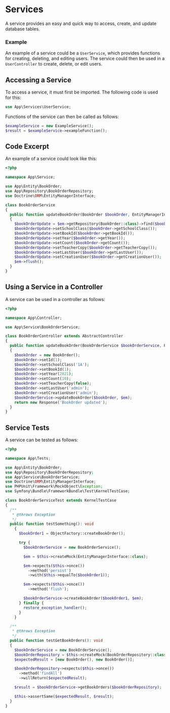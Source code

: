 # Services
A service provides an easy and quick way to access, create, and update database tables.

### Example
An example of a service could be a `UserService`, which provides functions for creating, deleting, and editing users. The service could then be used in a `UserController` to create, delete, or edit users.

## Accessing a Service
To access a service, it must first be imported. The following code is used for this:
```PHP
use App\Services\UserService;
```

Functions of the service can then be called as follows:
```PHP
$exampleService = new ExampleService();
$result = $exampleService->exampleFunction();
```

## Code Excerpt
An example of a service could look like this:
```PHP
<?php

namespace App\Service;

use App\Entity\BookOrder;
use App\Repository\BookOrderRepository;
use Doctrine\ORM\EntityManagerInterface;

class BookOrderService
{
  public function updateBookOrder(BookOrder $bookOrder, EntityManagerInterface $em): void
  {
    $bookOrderUpdate = $em->getRepository(BookOrder::class)->find($bookOrder->getId());
    $bookOrderUpdate->setSchoolClass($bookOrder->getSchoolClass());
    $bookOrderUpdate->setBookId($bookOrder->getBookId());
    $bookOrderUpdate->setYear($bookOrder->getYear());
    $bookOrderUpdate->setCount($bookOrder->getCount());
    $bookOrderUpdate->setTeacherCopy($bookOrder->getTeacherCopy());
    $bookOrderUpdate->setLastUser($bookOrder->getLastUser());
    $bookOrderUpdate->setCreationUser($bookOrder->getCreationUser());
    $em->flush();
  }
}
```

## Using a Service in a Controller
A service can be used in a controller as follows:
```PHP
<?php

namespace App\Controller;

use App\Service\BookOrderService;

class BookOrderController extends AbstractController
{
  public function updateBookOrder(BookOrderService $bookOrderService, EntityManagerInterface $em): Response
  {
    $bookOrder = new BookOrder();
    $bookOrder->setId(1);
    $bookOrder->setSchoolClass('1A');
    $bookOrder->setBookId(1);
    $bookOrder->setYear(2021);
    $bookOrder->setCount(10);
    $bookOrder->setTeacherCopy(false);
    $bookOrder->setLastUser('admin');
    $bookOrder->setCreationUser('admin');
    $bookOrderService->updateBookOrder($bookOrder, $em);
    return new Response('BookOrder updated');
  }
}
```

## Service Tests
A service can be tested as follows:
```PHP
<?php

namespace App\Tests;

use App\Entity\BookOrder;
use App\Repository\BookOrderRepository;
use App\Service\BookOrderService;
use Doctrine\ORM\EntityManagerInterface;
use PHPUnit\Framework\MockObject\Exception;
use Symfony\Bundle\FrameworkBundle\Test\KernelTestCase;

class BookOrderServiceTest extends KernelTestCase
{
  /**
   * @throws Exception
   */
  public function testSomething(): void
    {
      $bookOrder1 = ObjectFactory::createBookOrder();

      try {
        $bookOrderService = new BookOrderService();

        $em = $this->createMock(EntityManagerInterface::class);

        $em->expects($this->once())
          ->method('persist')
          ->with($this->equalTo($bookOrder1));

        $em->expects($this->once())
          ->method('flush');

        $bookOrderService->createBookOrder($bookOrder1, $em);
      } finally {
        restore_exception_handler();
      }
    }

  /**
   * @throws Exception
   */
  public function testGetBookOrders(): void
  {
    $bookOrderService = new BookOrderService();
    $bookOrderRepository = $this->createMock(BookOrderRepository::class);
    $expectedResult = [new BookOrder(), new BookOrder()];

    $bookOrderRepository->expects($this->once())
      ->method('findAll')
      ->willReturn($expectedResult);

    $result = $bookOrderService->getBookOrders($bookOrderRepository);

    $this->assertSame($expectedResult, $result);
  }
}
```





















